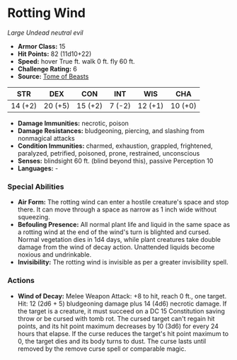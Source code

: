# Rotting Wind

*Large* *Undead* *neutral evil*

- **Armor Class:** 15
- **Hit Points:** 82 (11d10+22)
- **Speed:** hover True ft. walk 0 ft. fly 60 ft.
- **Challenge Rating:** 6
- **Source:** [Tome of Beasts](https://koboldpress.com/kpstore/product/tome-of-beasts-for-5th-edition-print/)

| STR | DEX | CON | INT | WIS | CHA |
| --- | --- | --- | --- | --- | --- |
| 14 (+2) | 20 (+5) | 15 (+2) | 7 (-2) | 12 (+1) | 10 (+0) |

- **Damage Immunities:** necrotic, poison
- **Damage Resistances:** bludgeoning, piercing, and slashing from nonmagical attacks
- **Condition Immunities:** charmed, exhaustion, grappled, frightened, paralyzed, petrified, poisoned, prone, restrained, unconscious
- **Senses:** blindsight 60 ft. (blind beyond this), passive Perception 10
- **Languages:** -
### Special Abilities
- **Air Form:** The rotting wind can enter a hostile creature's space and stop there. It can move through a space as narrow as 1 inch wide without squeezing.
- **Befouling Presence:** All normal plant life and liquid in the same space as a rotting wind at the end of the wind's turn is blighted and cursed. Normal vegetation dies in 1d4 days, while plant creatures take double damage from the wind of decay action. Unattended liquids become noxious and undrinkable.
- **Invisibility:** The rotting wind is invisible as per a greater invisibility spell.
### Actions
- **Wind of Decay:** Melee Weapon Attack: +8 to hit, reach 0 ft., one target. Hit: 12 (2d6 + 5) bludgeoning damage plus 14 (4d6) necrotic damage. If the target is a creature, it must succeed on a DC 15 Constitution saving throw or be cursed with tomb rot. The cursed target can't regain hit points, and its hit point maximum decreases by 10 (3d6) for every 24 hours that elapse. If the curse reduces the target's hit point maximum to 0, the target dies and its body turns to dust. The curse lasts until removed by the remove curse spell or comparable magic.
